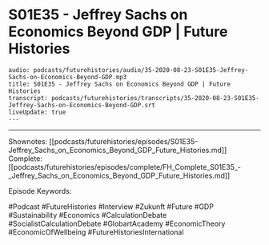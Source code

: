 # S01E35 - Jeffrey Sachs on Economics Beyond GDP | Future Histories

```audio-note
audio: podcasts/futurehistories/audio/35-2020-08-23-S01E35-Jeffrey-Sachs-on-Economics-Beyond-GDP.mp3
title: S01E35 - Jeffrey Sachs on Economics Beyond GDP | Future Histories
transcript: podcasts/futurehistories/transcripts/35-2020-08-23-S01E35-Jeffrey-Sachs-on-Economics-Beyond-GDP.srt
liveUpdate: true
---

```
---

Shownotes: [[podcasts/futurehistories/episodes/S01E35-Jeffrey_Sachs_on_Economics_Beyond_GDP_Future_Histories.md]]
Complete: [[podcasts/futurehistories/episodes/complete/FH_Complete_S01E35_-_Jeffrey_Sachs_on_Economics_Beyond_GDP_Future_Histories.md]]


Episode Keywords:

#Podcast #FutureHistories #Interview #Zukunft #Future #GDP #Sustainability #Economics #CalculationDebate #SocialistCalculationDebate #GlobartAcademy #EconomicTheory #EconomicOfWellbeing #FutureHistoriesInternational
